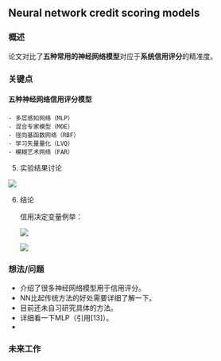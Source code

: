 ## Neural network credit scoring models 


### 概述

论文对比了**五种常用的神经网络模型**对应于**系统信用评分**的精准度。


### 关键点

#### 五种神经网络信用评分模型
	
	- 多层感知网络（MLP）
	- 混合专家模型（MOE）
	- 径向基函数网络（RBF）
	- 学习矢量量化（LVQ）
	- 模糊艺术网络（FAR）

5. 实验结果讨论

![](https://i.postimg.cc/Z5SqqcKq/Neural_network_credit_scoring_models1.png)

6. 结论
	
	信用决定变量例举：
	
	![](https://i.postimg.cc/nLVc4hmb/Neural_network_credit_scoring_models2.png)
	
	![](https://i.postimg.cc/52S2QC6S/Neural_network_credit_scoring_models3.png)


### 想法/问题

- 介绍了很多神经网络模型用于信用评分。
- NN比起传统方法的好处需要详细了解一下。
- 目前还未自习研究具体的方法。
- 详细看一下MLP（引用[13]）。
- 

### 未来工作







